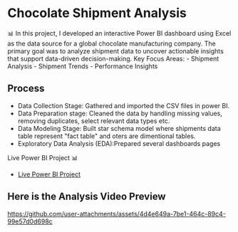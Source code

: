 # Chocolate Shipment Analysis
📊 In this project, I developed an interactive Power BI dashboard using Excel as the data source for a global chocolate manufacturing company. The primary goal was to analyze shipment data to uncover actionable insights that support data-driven decision-making.
Key Focus Areas: - Shipment Analysis
                 - Shipment Trends
                 - Performance Insights

## Process
- Data Collection Stage: Gathered and imported the CSV files in power BI.
- Data Preparation stage: Cleaned the data by handling missing values, removing duplicates, select relevant data types etc.
- Data Modeling Stage: Built star schema model where shipments data table represent "fact table" and oters are dimentional tables.
- Exploratory Data Analysis (EDA):Prepared several dashboards pages 

Live Power BI Project 📊
- <a href= "https://app.powerbi.com/links/kxqEaBd0jx?ctid=676bf922-4cd3-4dd6-a862-cb5021f07531&pbi_source=linkShare">Live Power BI Project</a>

## Here is the Analysis Video Preview
https://github.com/user-attachments/assets/4d4e649a-7be1-464c-89c4-99e57d0d698c
